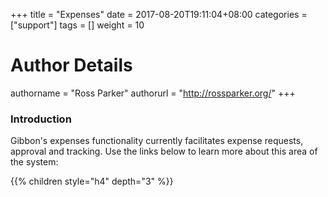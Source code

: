 +++
title = "Expenses"
date = 2017-08-20T19:11:04+08:00
categories = ["support"]
tags = []
weight = 10
# Author Details
authorname = "Ross Parker"
authorurl = "http://rossparker.org/"
+++

### Introduction

Gibbon's expenses functionality currently facilitates expense requests, approval and tracking. Use the links below to learn more about this area of the system:

{{% children style="h4" depth="3" %}}
